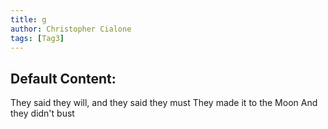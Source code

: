 ```yaml
---
title: g
author: Christopher Cialone
tags: [Tag3]
---
```

## Default Content: 
They said they will, and they said they must
They made it to the Moon
And they didn't bust
